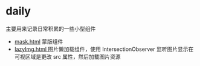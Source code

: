 # daily
主要用来记录日常积累的一些小型组件

- [mask.html](./mask.html) 蒙版组件
- [lazyImg.html ](./lazy.html) 图片懒加载组件，使用 IntersectionObserver 监听图片显示在可视区域是更改 src 属性，然后加载图片资源
